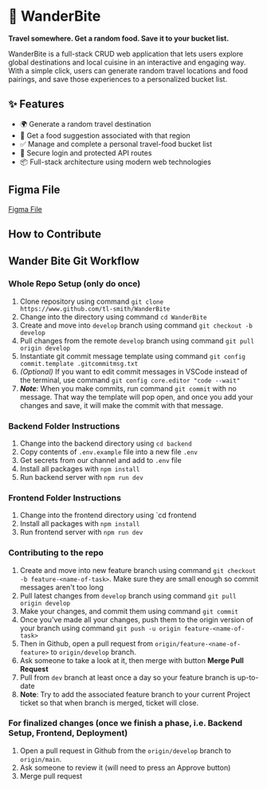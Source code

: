 # 🍜 WanderBite

**Travel somewhere. Get a random food. Save it to your bucket list.**

WanderBite is a full-stack CRUD web application that lets users explore global destinations and local cuisine in an interactive and engaging way. With a simple click, users can generate random travel locations and food pairings, and save those experiences to a personalized bucket list.



## ✨ Features

- 🌍 Generate a random travel destination
- 🍱 Get a food suggestion associated with that region
- ✅ Manage and complete a personal travel-food bucket list
- 🔐 Secure login and protected API routes
- 📦 Full-stack architecture using modern web technologies

## Figma File

[Figma File](https://www.figma.com/design/hgNYVqnJUIz3hVEj7zNEVU/WanderBite-Wireframe?node-id=2-2&t=YxjjxenTtIKkQEQH-1)

## How to Contribute

## Wander Bite Git Workflow

### Whole Repo Setup (only do once)
1. Clone repository using command `git clone https://www.github.com/tl-smith/WanderBite`
2. Change into the directory using command `cd WanderBite`
3. Create and move into `develop` branch using command `git checkout -b develop`
4. Pull changes from the remote `develop` branch using command `git pull origin develop`
5. Instantiate git commit message template using command `git config commit.template .gitcommitmsg.txt`
6. _(Optional)_ If you want to edit commit messages in VSCode instead of the terminal, use command `git config core.editor "code --wait"`
7. ***Note***: When you make commits, run command `git commit` with no message. That way the template will pop open, and once you add your changes and save, it will make the commit with that message.

### Backend Folder Instructions
1. Change into the backend directory using `cd backend`
2. Copy contents of `.env.example` file into a new file `.env`
3. Get secrets from our channel and add to `.env` file
4. Install all packages with `npm install`
5. Run backend server with `npm run dev`

### Frontend Folder Instructions
1. Change into the frontend directory using `cd frontend
2. Install all packages with `npm install`
3. Run frontend server with `npm run dev`

### Contributing to the repo
1. Create and move into new feature branch using command `git checkout -b feature-<name-of-task>`. Make sure they are small enough so commit messages aren't too long
2. Pull latest changes from `develop` branch using command `git pull origin develop`
3. Make your changes, and commit them using command `git commit`
4. Once you've made all your changes, push them to the origin version of your branch using command `git push -u origin feature-<name-of-task>`
5. Then in Github, open a pull request from `origin/feature-<name-of-feature>` to `origin/develop` branch.
6. Ask someone to take a look at it, then merge with button **Merge Pull Request**
7. Pull from `dev` branch at least once a day so your feature branch is up-to-date
8. **Note**: Try to add the associated feature branch to your current Project ticket so that when branch is merged, ticket will close.

### For finalized changes (once we finish a phase, i.e. Backend Setup, Frontend, Deployment)
1. Open a pull request in Github from the `origin/develop` branch to `origin/main`.
2. Ask someone to review it (will need to press an Approve button)
3. Merge pull request

